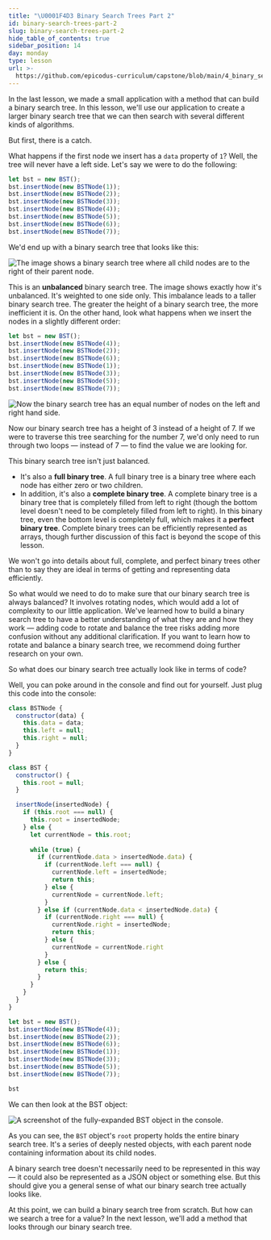 ```yaml
---
title: "\U0001F4D3 Binary Search Trees Part 2"
id: binary-search-trees-part-2
slug: binary-search-trees-part-2
hide_table_of_contents: true
sidebar_position: 14
day: monday
type: lesson
url: >-
  https://github.com/epicodus-curriculum/capstone/blob/main/4_binary_search_trees_part_2.md
---
```


In the last lesson, we made a small application with a method that can build a binary search tree. In this lesson, we'll use our application to create a larger binary search tree that we can then search with several different kinds of algorithms.

But first, there is a catch.

What happens if the first node we insert has a `data` property of `1`? Well, the tree will never have a left side. Let's say we were to do the following:

```js
let bst = new BST();
bst.insertNode(new BSTNode(1));
bst.insertNode(new BSTNode(2));
bst.insertNode(new BSTNode(3));
bst.insertNode(new BSTNode(4));
bst.insertNode(new BSTNode(5));
bst.insertNode(new BSTNode(6));
bst.insertNode(new BSTNode(7));
```

We'd end up with a binary search tree that looks like this:

![The image shows a binary search tree where all child nodes are to the right of their parent node.](/computer-science-curriculum-2020/unbalanced_tree.png)

This is an **unbalanced** binary search tree. The image shows exactly how it's unbalanced. It's weighted to one side only. This imbalance leads to a taller binary search tree. The greater the height of a binary search tree, the more inefficient it is. On the other hand, look what happens when we insert the nodes in a slightly different order:

```js
let bst = new BST();
bst.insertNode(new BSTNode(4));
bst.insertNode(new BSTNode(2));
bst.insertNode(new BSTNode(6));
bst.insertNode(new BSTNode(1));
bst.insertNode(new BSTNode(3));
bst.insertNode(new BSTNode(5));
bst.insertNode(new BSTNode(7));
```

![Now the binary search tree has an equal number of nodes on the left and right hand side.](/computer-science-curriculum-2020/full_binary_tree.png)

Now our binary search tree has a height of 3 instead of a height of 7. If we were to traverse this tree searching for the number 7, we'd only need to run through two loops — instead of 7 — to find the value we are looking for.

This binary search tree isn't just balanced.

* It's also a **full binary tree**. A full binary tree is a binary tree where each node has either zero or two children.
* In addition, it's also a **complete binary tree**. A complete binary tree is a binary tree that is completely filled from left to right (though the bottom level doesn't need to be completely filled from left to right). In this binary tree, even the bottom level is completely full, which makes it a **perfect binary tree**. Complete binary trees can be efficiently represented as arrays, though further discussion of this fact is beyond the scope of this lesson.

We won't go into details about full, complete, and perfect binary trees other than to say they are ideal in terms of getting and representing data efficiently.

So what would we need to do to make sure that our binary search tree is always balanced? It involves rotating nodes, which would add a lot of complexity to our little application. We've learned how to build a binary search tree to have a better understanding of what they are and how they work — adding code to rotate and balance the tree risks adding more confusion without any additional clarification. If you want to learn how to rotate and balance a binary search tree, we recommend doing further research on your own.

So what does our binary search tree actually look like in terms of code?

Well, you can poke around in the console and find out for yourself. Just plug this code into the console:

```js
class BSTNode {
  constructor(data) {
    this.data = data;
    this.left = null;
    this.right = null;
  }
}

class BST {
  constructor() {
    this.root = null;
  }

  insertNode(insertedNode) {
    if (this.root === null) {
      this.root = insertedNode;
    } else {
      let currentNode = this.root;
      
      while (true) {
        if (currentNode.data > insertedNode.data) {
          if (currentNode.left === null) {
            currentNode.left = insertedNode;
            return this;
          } else {
            currentNode = currentNode.left;
          }
        } else if (currentNode.data < insertedNode.data) {
          if (currentNode.right === null) {
            currentNode.right = insertedNode;
            return this;
          } else {
            currentNode = currentNode.right
          }
        } else {
          return this;
        }
      }
    }
  }
}

let bst = new BST();
bst.insertNode(new BSTNode(4));
bst.insertNode(new BSTNode(2));
bst.insertNode(new BSTNode(6));
bst.insertNode(new BSTNode(1));
bst.insertNode(new BSTNode(3));
bst.insertNode(new BSTNode(5));
bst.insertNode(new BSTNode(7));

bst
```

We can then look at the BST object:

![A screenshot of the fully-expanded BST object in the console.](/computer-science-curriculum-2020/BST_object.png)

As you can see, the `BST` object's `root` property holds the entire binary search tree. It's a series of deeply nested objects, with each parent node containing information about its child nodes.

A binary search tree doesn't necessarily need to be represented in this way — it could also be represented as a JSON object or something else. But this should give you a general sense of what our binary search tree actually looks like.

At this point, we can build a binary search tree from scratch. But how can we search a tree for a value? In the next lesson, we'll add a method that looks through our binary search tree.
